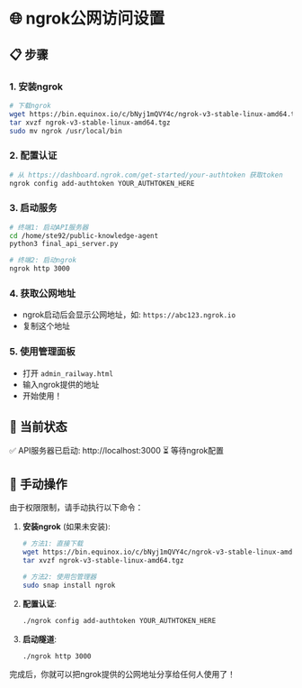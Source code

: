 # 🌐 ngrok公网访问设置

## 📋 步骤

### 1. 安装ngrok
```bash
# 下载ngrok
wget https://bin.equinox.io/c/bNyj1mQVY4c/ngrok-v3-stable-linux-amd64.tgz
tar xvzf ngrok-v3-stable-linux-amd64.tgz
sudo mv ngrok /usr/local/bin
```

### 2. 配置认证
```bash
# 从 https://dashboard.ngrok.com/get-started/your-authtoken 获取token
ngrok config add-authtoken YOUR_AUTHTOKEN_HERE
```

### 3. 启动服务
```bash
# 终端1: 启动API服务器
cd /home/ste92/public-knowledge-agent
python3 final_api_server.py

# 终端2: 启动ngrok
ngrok http 3000
```

### 4. 获取公网地址
- ngrok启动后会显示公网地址，如: `https://abc123.ngrok.io`
- 复制这个地址

### 5. 使用管理面板
- 打开 `admin_railway.html`
- 输入ngrok提供的地址
- 开始使用！

## 🎯 当前状态
✅ API服务器已启动: http://localhost:3000
⏳ 等待ngrok配置

## 🔧 手动操作
由于权限限制，请手动执行以下命令：

1. **安装ngrok** (如果未安装):
   ```bash
   # 方法1: 直接下载
   wget https://bin.equinox.io/c/bNyj1mQVY4c/ngrok-v3-stable-linux-amd64.tgz
   tar xvzf ngrok-v3-stable-linux-amd64.tgz
   
   # 方法2: 使用包管理器
   sudo snap install ngrok
   ```

2. **配置认证**:
   ```bash
   ./ngrok config add-authtoken YOUR_AUTHTOKEN_HERE
   ```

3. **启动隧道**:
   ```bash
   ./ngrok http 3000
   ```

完成后，你就可以把ngrok提供的公网地址分享给任何人使用了！
